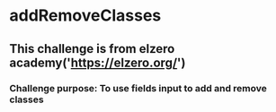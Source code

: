# addRemoveClasses
## This challenge is from elzero academy('https://elzero.org/')
### Challenge purpose: To use fields input to add and remove classes 
